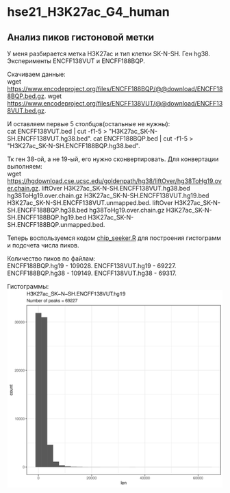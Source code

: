 # hse21_H3K27ac_G4_human

## Анализ пиков гистоновой метки

У меня разбирается метка H3K27ac и тип клетки SK-N-SH. Ген hg38. Эксперименты ENCFF138VUT и ENCFF188BQP.  

Скачиваем данные:  
wget https://www.encodeproject.org/files/ENCFF188BQP/@@download/ENCFF188BQP.bed.gz. 
wget https://www.encodeproject.org/files/ENCFF138VUT/@@download/ENCFF138VUT.bed.gz. 

И оставляем первые 5 столбцов(остальные не нужны):  
cat ENCFF138VUT.bed | cut -f1-5 > "H3K27ac_SK-N-SH.ENCFF138VUT.hg38.bed". 
cat ENCFF188BQP.bed | cut -f1-5 > "H3K27ac_SK-N-SH.ENCFF188BQP.hg38.bed". 

Тк ген 38-ой, а не 19-ый, его нужно сконвертировать. Для конвертации выполняем:  
wget https://hgdownload.cse.ucsc.edu/goldenpath/hg38/liftOver/hg38ToHg19.over.chain.gz. 
liftOver H3K27ac_SK-N-SH.ENCFF138VUT.hg38.bed hg38ToHg19.over.chain.gz H3K27ac_SK-N-SH.ENCFF138VUT.hg19.bed H3K27ac_SK-N-SH.ENCFF138VUT.unmapped.bed. 
liftOver H3K27ac_SK-N-SH.ENCFF188BQP.hg38.bed hg38ToHg19.over.chain.gz H3K27ac_SK-N-SH.ENCFF188BQP.hg19.bed H3K27ac_SK-N-SH.ENCFF188BQP.unmapped.bed. 

Теперь воспользуемся кодом [chip_seeker.R](https://github.com/DoctorWho57-179/hse21_H3K27ac_G4_human/blob/main/src/chip_seeker.R) для построения гистограмм и подсчета числа пиков.  

Количество пиков по файлам:  
ENCFF188BQP.hg19 - 109028. 
ENCFF138VUT.hg19 - 69227. 
ENCFF188BQP.hg38 - 109149. 
ENCFF138VUT.hg38 - 69317. 
 
Гистограммы:
![alt_text](https://github.com/DoctorWho57-179/hse21_H3K27ac_G4_human/blob/main/images/len_hist.H3K27ac_SK-N-SH.ENCFF138VUT.hg19.png)



